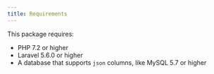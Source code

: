 ```yaml
---
title: Requirements
---
```


This package requires:
- PHP 7.2 or higher 
- Laravel 5.6.0 or higher
- A database that supports `json` columns, like MySQL 5.7 or higher
